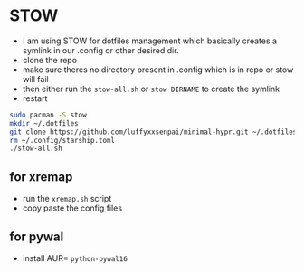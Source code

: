 # STOW
- i am using STOW for dotfiles management which basically creates a symlink in our .config or other desired dir.
- clone the repo 
- make sure theres no directory present in .config which is in repo or stow will fail
- then either run the `stow-all.sh` or `stow DIRNAME` to create the symlink
- restart

```bash
sudo pacman -S stow
mkdir ~/.dotfiles
git clone https://github.com/luffyxxsenpai/minimal-hypr.git ~/.dotfiles
rm ~/.config/starship.toml
./stow-all.sh
```


##  for xremap
- run the `xremap.sh` script 
- copy paste the config files 


## for pywal
- install AUR= `python-pywal16`

